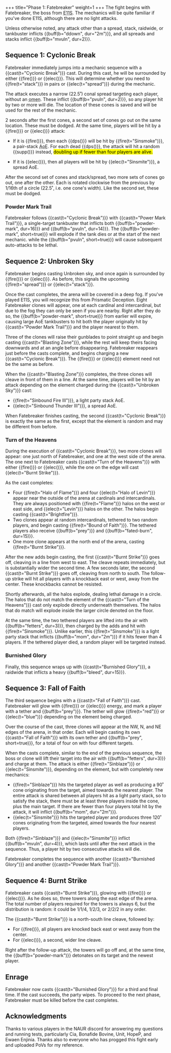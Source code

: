+++
title="Phase 1: Fatebreaker"
weight=1
+++
The fight begins with Fatebreaker, the boss from
<abbr title="Eden's Promise: Anamorphosis (Savage)">E11S</abbr>.
The mechanics will be quite familiar if you've done E11S, although there are no light attacks.

Unless otherwise noted, any attack other than a spread, stack, raidwide, or tankbuster inflicts
{{buff(b="ddown", dur="2m")}}, and all spreads and stacks inflict {{buff(b="mvuln", dur=2)}}.

## Sequence 1: Cyclonic Break

Fatebreaker immediately jumps into a mechanic sequence with a {{cast(t="Cyclonic Break")}} cast.
During this cast, he will be surrounded by either {{fire()}} or
{{elec()}}.
This will determine whether you need to {{fire(t="stack")}} in pairs or
{{elec(t="spread")}} during the mechanic.

The attack executes a narrow (22.5˚) conal spread targeting each player, without an
<abbr title="An omen is a visible shape on the ground denoting an upcoming attack.">omen</abbr>.
These inflict {{buff(b="pvuln", dur=2)}}, so any player hit by two or more will die.
The location of these cones is saved and will be used for the rest of the mechanic.

2 seconds after the first cones, a second set of cones go out on the same location.
These must be dodged.
At the same time, players will be hit by a {{fire()}} or {{elec()}} attack:

* If it is {{fire()}}, then each {{dps()}} will be hit
  by {{fire(t="Sinsmoke")}}, a pair-stack <abbr title="Area of Effect">AoE</abbr>.
  For each dead {{dps()}}, the attack will hit a random {{supp()}} instead,
  <mark class="unconfirmed">doubling up if fewer than four players are alive.</mark>

* If it is {{elec()}}, then all players will be hit by {{elec(t="Sinsmite")}}, a
  spread AoE.

After the second set of cones and stack/spread, two more sets of cones go out, one after the other.
Each is rotated clockwise from the previous by 1/16th of a circle
(22.5˚, i.e. one cone's width).
Like the second set, these must be dodged.

### Powder Mark Trail

Fatebreaker follows {{cast(t="Cyclonic Break")}} with {{cast(t="Power Mark Trail")}},
a single-target tankbuster that inflicts both {{buff(b="powder-mark", dur=16)}} and
{{buff(b="pvuln", dur=14)}}.
The {{buff(b="powder-mark", short=true)}} will explode if the tank dies or at the start of the next
mechanic.
while the {{buff(b="pvuln", short=true)}} will cause subsequent auto-attacks to be lethal.

## Sequence 2: Unbroken Sky

Fatebreaker begins casting Unbroken sky, and once again is surrounded by {{fire()}} or {{elec()}}.
As before, this signals the upcoming {{fire(t="spread")}} or {{elec(t="stack")}}.

Once the cast completes, the arena will be covered in a deep fog. If you've played E11S, you will
recognize this from Prismatic Deception. Eight Fatebreaker clones will appear, one at each cardinal
and intercardinal, but due to the fog they can only be seen if you are nearby.
Right after they do so, the {{buff(b="powder-mark", short=true)}} from earlier will expire,
causing large AoE tankbusters to hit both the player originally hit by
{{cast(t="Powder Mark Trail")}} and the player nearest to them.

Three of the clones will raise their gunblades to point straight up and begin casting
{{cast(t="Blasting Zone")}},
while the rest will keep theirs facing downwards and at an angle before disappearing.
Fatebreaker reappears just before the casts complete, and begins charging a new
{{cast(t="Cyclonic Break")}}. The {{fire()}} or {{elec()}} element need not be the same as before.

When the {{cast(t="Blasting Zone")}} completes,
the three clones will cleave in front of them in a line.
At the same time, players will be hit by an attack depending on the element
charged during the {{cast(t="Unbroken Sky")}} cast:

* {{fire(t="Sinbound Fire III")}}, a light party stack AoE.
* {{elec(t="Sinbound Thunder III")}}, a spread AoE.

When Fatebreaker finishes casting, the second {{cast(t="Cyclonic Break")}} is exactly the same as
the first, except that the element is random and may be different from before.

### Turn of the Heavens

During the execution of {{cast(t="Cyclonic Break")}}, two more clones will appear:
one just north of Fatebreaker, and one at the west side of the arena.
The one next to Fatebreaker casts {{cast(t="Turn of the Heavens")}}
with either {{fire()}} or {{elec()}},
while the one on the edge will cast {{elec(t="Burnt Strike")}}.

As the cast completes:

* Four {{fire(t="Halo of Flame")}} and four {{elec(t="Halo of Levin")}} appear
  near the outside of the arena at cardinals and intercardinals. They are always positioned with
  {{fire(t="Flame")}} halos on the west or east side, and {{elec(t="Levin")}} halos on the other.
  The halos begin casting {{cast(t="Brightfire")}}.
* Two clones appear at random intercardinals, tethered to two random players,
  and begin casting {{fire(t="Bound of Faith")}}.
  The tethered players also receive {{buff(b="prey")}} and {{buff(b="fated-burn", dur=15)}}.
* One more clone appears at the north end of the arena,
  casting {{fire(t="Burnt Strike")}}.

After the new adds begin casting, the first {{cast(t="Burnt Strike")}} goes off,
cleaving in a line from west to east.
The cleave repeats immediately, but is substantially wider the second time.
A few seconds later, the second {{cast(t="Burnt Strike")}} goes off, cleaving from north to south.
The follow-up strike will hit all players with a knockback east or west, away from the center.
These knockbacks cannot be resisted.

Shortly afterwards, all the halos explode, dealing lethal damage in a circle.
The halos that do not match the element of the {{cast(t="Turn of the Heavens")}} cast only explode
directly underneath themselves.
The halos that do match will explode inside the larger circle denoted on the floor.

At the same time, the two tethered players are lifted into the air with
{{buff(b="fetters", dur=3)}}, then charged by the adds and hit with {{fire(t="Sinsmoke")}}.
Unlike earlier, this {{fire(t="Sinsmoke")}} is a light party stack that inflicts
{{buff(b="mom", dur="2m")}} if it hits fewer than 4 players.
If the tethered player died, a random player will be targeted instead.

### Burnished Glory

Finally, this sequence wraps up with {{cast(t="Burnished Glory")}},
a raidwide that inflicts a heavy {{buff(b="bleed", dur=15)}}.

## Sequence 3: Fall of Faith

The third sequence begins with a {{cast(t="Fall of Faith")}} cast.
Fatebreaker will glow with {{fire()}} or {{elec()}} energy,
and mark a player with a tether and {{buff(b="prey")}}.
The tether will glow {{fire(t="red")}} or {{elec(t="blue")}} depending on the element being charged.

Over the course of the cast, three clones will appear at the NW, N, and NE edges of the arena, in
that order.
Each will begin casting its own {{cast(t="Fall of Faith")}} with its own tether and
{{buff(b="prey", short=true)}}, for a total of four on with four different targets.

When the casts complete, similar to the end of the previous sequence,
the boss or clone will lift their target into the air with {{buff(b="fetters", dur=3)}} and charge
at them.
The attack is either {{fire(t="Sinblaze")}} or {{elec(t="Sinsmite")}},
depending on the element, but with completely new mechanics:

* {{fire(t="Sinblaze")}} hits the targeted player as well as producing a 90˚ cone originating from
  the target, aimed towards the nearest player.
  The entire attack is shared between all players hit as a light party stack,
  so to satisfy the stack, there must be at least three players inside the cone,
  plus the main target.
  If there are fewer than four players total hit by the attack,
  it will inflict {{buff(b="mom", dur="2m")}}.
* {{elec(t="Sinsmite")}} hits the targeted player and produces three 120˚ cones originating from the
  targeted, aimed towards the four nearest players.

Both {{fire(t="Sinblaze")}} and {{elec(t="Sinsmite")}} inflict {{buff(b="mvuln", dur=4)}},
which lasts until after the next attack in the sequence.
Thus, a player hit by two consecutive attacks will die.

Fatebreaker completes the sequence with another {{cast(t="Burnished Glory")}} and another
{{cast(t="Powder Mark Trail")}}.

## Sequence 4: Burnt Strike

Fatebreaker casts {{cast(t="Burnt Strike")}}, glowing with {{fire()}} or {{elec()}}.
As he does so, three towers along the east edge of the arena. The total number of players required
for the towers is always 6, but the distribution is random: it could be 1/1/4, 1/2/3, or 2/2/2 in
any order.

The {{cast(t="Burnt Strike")}} is a north-south line cleave, followed by:

* For {{fire()}}, all players are knocked back east or west away from the center.
* For {{elec()}}, a second, wider line cleave.

Right after the follow-up attack, the towers will go off and, at the same time,
the {{buff(b="powder-mark")}} detonates on its target and the newest player.

## Enrage

Fatebreaker now casts {{cast(t="Burnished Glory")}} for a third and final time.
If the cast succeeds, the party wipes.
To proceed to the next phase, Fatebreaker must be killed before the cast completes.

## Acknowledgments

Thanks to various players in the NAUR discord for answering my questions and running tests,
particularly Cia, Bonafide Bovine, Unit, HopeP, and Ewaen Enjinia.
Thanks also to everyone who has progged this fight early and uploaded PoVs for my reference.
